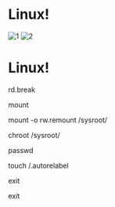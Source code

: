 # Linux!

![1](https://user-images.githubusercontent.com/91298191/155858210-eea378fe-370a-46da-ae4b-3998491d465b.jpg)
![2](https://user-images.githubusercontent.com/91298191/155858211-2b395d1d-6aeb-4c5e-829b-07b7c68c0457.jpg)

# Linux!
rd.break

mount

mount -o rw.remount /sysroot/

chroot /sysroot/

passwd

touch /.autorelabel

exit 

exit

